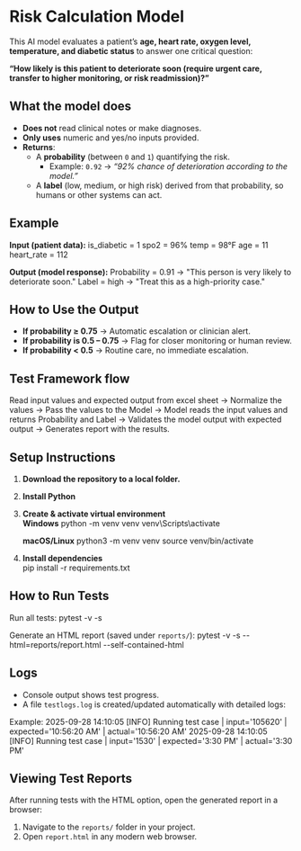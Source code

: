 # Risk Calculation Model

This AI model evaluates a patient’s **age, heart rate, oxygen level, temperature, and diabetic status** to answer one critical question:  

**“How likely is this patient to deteriorate soon (require urgent care, transfer to higher monitoring, or risk readmission)?”**  

## What the model does
- **Does not** read clinical notes or make diagnoses.  
- **Only uses** numeric and yes/no inputs provided.  
- **Returns**:  
  - A **probability** (between `0` and `1`) quantifying the risk.  
    - Example: `0.92` → *“92% chance of deterioration according to the model.”*  
  - A **label** (low, medium, or high risk) derived from that probability, so humans or other systems can act.

## Example  

**Input (patient data):**
is_diabetic = 1
spo2        = 96%
temp        = 98°F
age         = 11
heart_rate  = 112

**Output (model response):**
Probability = 0.91 → "This person is very likely to deteriorate soon."
Label       = high → "Treat this as a high-priority case."

## How to Use the Output  

- **If probability ≥ 0.75** → Automatic escalation or clinician alert.  
- **If probability is 0.5 – 0.75** → Flag for closer monitoring or human review.  
- **If probability < 0.5** → Routine care, no immediate escalation.


## Test Framework flow
Read input values and expected output from excel sheet -> Normalize the values -> Pass the values to the Model -> Model reads the input values and returns Probability and Label -> Validates the model output with expected output -> Generates report with the results.


## Setup Instructions

1. **Download the repository to a local folder.**

2. **Install Python**

3. **Create & activate virtual environment**  
   **Windows**
   python -m venv venv
   venv\Scripts\activate

   **macOS/Linux**
   python3 -m venv venv
   source venv/bin/activate

4. **Install dependencies**  
   pip install -r requirements.txt


## How to Run Tests

Run all tests:
pytest -v -s

Generate an HTML report (saved under `reports/`):
pytest -v -s --html=reports/report.html --self-contained-html


## Logs
- Console output shows test progress.  
- A file `testlogs.log` is created/updated automatically with detailed logs:  

Example:
2025-09-28 14:10:05 [INFO] Running test case | input='105620' | expected='10:56:20 AM' | actual='10:56:20 AM'
2025-09-28 14:10:05 [INFO] Running test case | input='1530' | expected='3:30 PM' | actual='3:30 PM'


## Viewing Test Reports
After running tests with the HTML option, open the generated report in a browser:  

1. Navigate to the `reports/` folder in your project.  
2. Open `report.html` in any modern web browser.